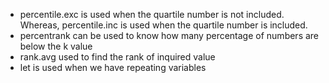 - percentile.exc is used when the quartile number is not included. Whereas, percentile.inc is used when the quartile number is included.
- percentrank can be used to know how many percentage of numbers are below the k value
- rank.avg used to find the rank of inquired value
- let is used when we have repeating variables